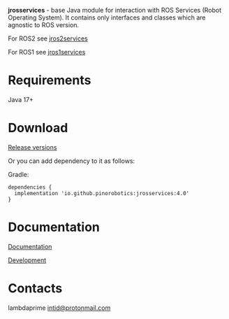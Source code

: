 **jrosservices** - base Java module for interaction with ROS Services (Robot Operating System). It contains only interfaces and classes which are agnostic to ROS version.

For ROS2 see [jros2services](https://github.com/pinorobotics/jros2services)

For ROS1 see [jros1services](https://github.com/pinorobotics/jros1services)

# Requirements

Java 17+

# Download

[Release versions](jrosservices/release/CHANGELOG.md)

Or you can add dependency to it as follows:

Gradle:

```
dependencies {
  implementation 'io.github.pinorobotics:jrosservices:4.0'
}
```

# Documentation

[Documentation](http://pinoweb.freetzi.com/jrosservices)

[Development](DEVELOPMENT.md)

# Contacts

lambdaprime <intid@protonmail.com>
